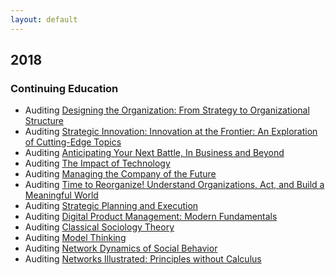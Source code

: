 ```yaml
---
layout: default
---
```


## 2018

### Continuing Education
* Auditing [Designing the Organization: From Strategy to Organizational Structure](https://www.coursera.org/learn/designing-organization)
* Auditing [Strategic Innovation: Innovation at the Frontier: An Exploration of Cutting-Edge Topics](https://www.coursera.org/learn/strategic-innovation-innovation-at-the-frontier)
* Auditing [Anticipating Your Next Battle, In Business and Beyond](https://www.coursera.org/learn/anticipate/)
* Auditing [The Impact of Technology](https://www.coursera.org/learn/impact-of-technology)
* Auditing [Managing the Company of the Future](https://www.coursera.org/learn/company-future-management)
* Auditing [Time to Reorganize! Understand Organizations, Act, and Build a Meaningful World](https://www.coursera.org/learn/orgology)
* Auditing [Strategic Planning and Execution](https://www.coursera.org/learn/uva-darden-strategic-planning-execution)
* Auditing [Digital Product Management: Modern Fundamentals](https://www.coursera.org/learn/uva-darden-digital-product-management/)
* Auditing [Classical Sociology Theory](https://www.coursera.org/learn/classical-sociological-theory)
* Auditing [Model Thinking](https://www.coursera.org/learn/model-thinking)
* Auditing [Network Dynamics of Social Behavior](https://www.coursera.org/learn/networkdynamics)
* Auditing [Networks Illustrated: Principles without Calculus](https://www.coursera.org/learn/networks-illustrated)
